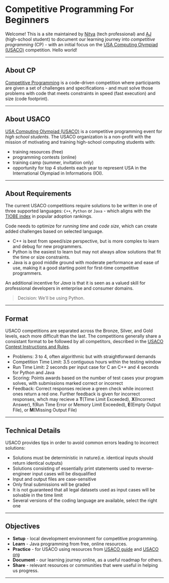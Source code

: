 # Competitive Programming For Beginners

Welcome! This is a site maintained by [Nitya](https://github.com/nitya) (tech professional) and [AJ](https://github.com/ajcreates) (high-school student) to document our learning journey into _competitive programming_ (CP) - with an initial focus on the [USA Computing Olympiad (USACO)](http://www.usaco.org/index.php) competition. Hello world!

---

## About CP

[Competitive Programming](https://en.wikipedia.org/wiki/Competitive_programming)
is a code-driven competition where participants are given a set of challenges and specifications - and must solve those problems with code that meets constraints in speed (fast execution) and size (code footprint). 

---

## About USACO
[USA Computing Olympiad (USACO)](http://www.usaco.org/index.php) is a competitive programming event for _high school students_. The USACO organization is a non-profit with the mission of motivating and training high-school computing students with:
 - training resources (free)
 - programming contests (online)
 - training camp (summer, invitation only)
 - opportunity for top 4 students each year to represent USA in the International Olympiad in Informations (IOI).

---

## About Requirements

The current USACO competitions require solutions to be written in one of three supported languages: `C++`, `Python` or `Java` - which aligns with the [TIOBE index](https://www.tiobe.com/tiobe-index/) in popular adoption rankings.

Code needs to optimize for _running time_ and _code size_, which can create added challenges based on selected language.
 - C++ is best from speed/size perspective, but is more complex to learn and debug for new programmers.
 - Python is the easiest to learn but may not always allow solutions that fit the time or size constraints.
 - Java is a good middle ground with moderate performance and ease of use, making it a good starting point for first-time competitive programmers.

An additional incentive for _Java_ is that it is seen as a valued skill for professional developers in enterprise and consumer domains.

> Decision: We'll be using Python.

---

## Format

USACO competitions are separated across the Bronze, Silver, and Gold levels, each more difficult than the last. The competitions generally share a consistant format to be followed by all competitors, described in the [USACO Contest Instructions and Rules](http://www.usaco.org/index.php?page=instructions#:~:text=Contest%20Instructions%20and%20Rules%201%20Eligibility%20and%20Participation,...%206%20Clarifications%2C%20Contacting%20the%20Contest%20Organizers%20). 

* Problems: 3 to 4, often algorithmic but with straightforward demands
* Competition Time Limit: 3.5 contiguous hours within the testing window
* Run Time Limit: 2 seconds per input case for C an C++ and 4 seconds for Python and Java
* Scoring: Points awards based on the number of test cases your program solves, with submissions marked correct or incorrect
* Feedback: Correct responses recieve a green check while incorrect ones return a red one. Further feedback is given for incorrect responses, whch may recieve a **T**(Time Limit Exceeded), **X**(Incorrect Answer), **!**(Run Time Error or Memory Limit Exceeded), **E**(Empty Output File), or **M**(Missing Output File)

---

## Technical Details

USACO provides tips in order to avoid common errors leading to incorrect solutions:

- Solutions must be deterministic in nature(i.e. identical inputs should return identical outputs)
- Solutions consisting of essentially print statements used to reverse-engineer input cases will be disqualified
- Input and output files are case-sensitive 
- Only final submissions will be graded
- It is not guaranteed that all legal datasets used as input cases will be solvable in the time limit
- Several versions of the coding language are available, select the right one

---

## Objectives

* **Setup** - local development environment for competitive programming.
* **Learn** - Java programming from free, online resources.
* **Practice** -  for USACO using resources from [USACO guide](https://usaco.guide) and [USACO org](http://www.usaco.org/index.php?page=resources)
* **Document** - our learning journey online, as a useful roadmap for others.
* **Share** - relevant resources or communities that were useful in helping us progress.

---